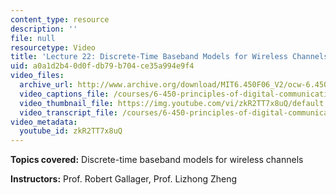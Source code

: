 ```yaml
---
content_type: resource
description: ''
file: null
resourcetype: Video
title: 'Lecture 22: Discrete-Time Baseband Models for Wireless Channels'
uid: a0a1d2b4-0d0f-db79-b704-ce35a994e9f4
video_files:
  archive_url: http://www.archive.org/download/MIT6.450F06_V2/ocw-6.450-f06-2003-12-03_300k.mp4
  video_captions_file: /courses/6-450-principles-of-digital-communications-i-fall-2006/5ccd263795cb56bb936bb934d4ec9284_zkR2TT7x8uQ.vtt
  video_thumbnail_file: https://img.youtube.com/vi/zkR2TT7x8uQ/default.jpg
  video_transcript_file: /courses/6-450-principles-of-digital-communications-i-fall-2006/35729ae6b904cbcc872eb03088a5438a_zkR2TT7x8uQ.pdf
video_metadata:
  youtube_id: zkR2TT7x8uQ
---
```


**Topics covered:** Discrete-time baseband models for wireless channels

**Instructors:** Prof. Robert Gallager, Prof. Lizhong Zheng